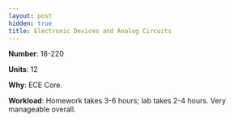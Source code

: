 ```yaml
---
layout: post
hidden: true
title: Electronic Devices and Analog Circuits
---
```

**Number**: 18-220

**Units**: 12

**Why**: ECE Core.

**Workload**: Homework takes 3-6 hours; lab takes 2-4 hours. Very manageable overall.